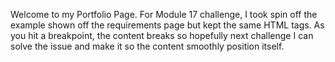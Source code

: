 Welcome to my Portfolio Page. For Module 17 challenge, I took spin off the example shown off the requirements page but kept the same HTML tags. As you hit a breakpoint, the content breaks so hopefully next challenge I can solve the issue and make it so the content smoothly position itself. 
